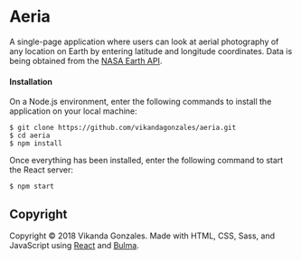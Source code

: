 # Aeria
A single-page application where users can look at aerial photography of any location on Earth by entering latitude and longitude coordinates. Data is being obtained from the [NASA Earth API](https://api.nasa.gov/api.html#earth).

#### Installation

On a Node.js environment, enter the following commands to install the application on your local machine:

```
$ git clone https://github.com/vikandagonzales/aeria.git
$ cd aeria
$ npm install
```

Once everything has been installed, enter the following command to start the React server:

```
$ npm start
```

## Copyright

Copyright &copy; 2018 Vikanda Gonzales. Made with HTML, CSS, Sass, and  JavaScript using [React](https://reactjs.org/) and [Bulma](http://bulma.io).
